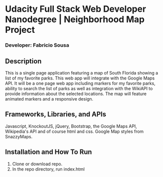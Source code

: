 # Udacity Full Stack Web Developer Nanodegree | Neighborhood Map Project

### Developer: Fabricio Sousa

## Description

This is a single page application featuring a map of South Florida showing a list of my favorite parks. This web app will integrate with the Google Maps API. It will be a one page web app including markers for my favorite parks, ability to search the list of parks as well as integration with the WikiAPI to provide information about the selected locations. The map will feature animated markers and a responsive design.

## Frameworks, Libraries, and APIs

Javascript, KnockoutJS, jQuery, Bootstrap, the Google Maps API, Wikipedia's API and of course html and css. Google Map styles from SnazzyMaps.

## Installation and How To Run

1. Clone or download repo.
2. In the repo directory, run index.html
